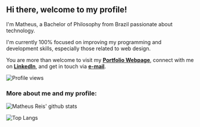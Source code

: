 ## Hi there, welcome to my profile!

I'm Matheus, a Bachelor of Philosophy from Brazil passionate about technology. 

I'm currently 100% focused on improving my programming and development skills, especially those related to web design.

You are more than welcome to visit my **[Portfolio Webpage](https://math-reis.github.io/)**, connect with me on **[LinkedIn](https://www.linkedin.com/in/matheus-grp/)**, and get in touch via **[e-mail](mailto:mgrp.ufrgs@gmail.com)**.

![Profile views](https://gpvc.arturio.dev/math-reis)

### More about me and my profile:

![Matheus Reis' github stats](https://github-readme-stats.vercel.app/api?username=math-reis&theme=default&show_icons=true) 

![Top Langs](https://github-readme-stats.vercel.app/api/top-langs/?username=math-reis&theme=default)
